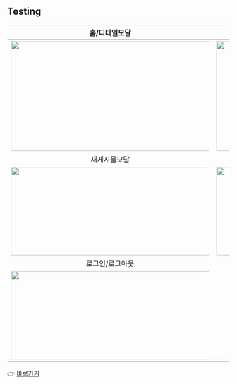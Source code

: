 ## Testing

|홈/디테일모달|검색모달|
|:---:|:---:|
|<img src="https://github.com/user-attachments/assets/11bb14fb-0a07-493b-a9cb-b0df81f50a6c" width="450px" height="250px">|<img src="https://github.com/user-attachments/assets/dd00c0b1-b361-4d9b-91bd-c48c07968903" width="450px" height="250px">|
|새게시물모달|마이페이지|
|<img src="https://github.com/user-attachments/assets/0c5198a0-89b4-4074-8aad-d9c491243de2" width="450px" height="200px">|<img src="https://github.com/user-attachments/assets/bf4de9c7-85b5-48d0-aa71-36b5c070fa57" width="450px" height="200px">|
|로그인/로그아웃|
|<img src="https://github.com/user-attachments/assets/74baa9b3-ce91-4f0f-9f56-273d8309c857" width="450px" height="200px">|
👉 [바로가기](https://instantgram-mu.vercel.app/)







 














